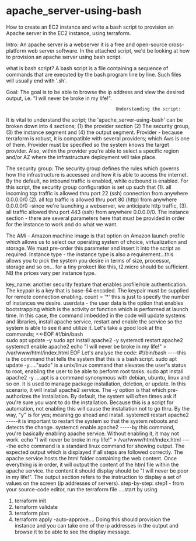 # apache_server-using-bash
How to create an EC2 instance and write a bash script to provision an Apache server in the EC2 instance, using terraform.

Intro: An apache server is a webserver it is a free and open-source cross-platform web server software. In the attached script, we'd be looking at how to provision an apache server using bash script.

what is bash script? A bash script is a file containing a sequence of commands that are executed by the bash program line by line. Such files will usually end with '.sh'.

Goal: The goal is to be able to browse the ip address and view the desired output, i.e. "I will never be broke in my life!".

                                              Understanding the script:
It is vital to understand the script; the 'apache_server-using-bash' can be broken down into 4 sections; (1) the provider section (2) The security group, (3) the instance segment and (4) the output segment.
Provider - because terraform is robust, it is compatible with several providers; which Aws is one of them. Provider must be specified so the system knows the target provider. Also, within the provider you're able to select a specific region and/or AZ where the infrastructure deployment will take place.

The security group: The security group defines the rules which governs how the infrastructure is accessed and how it is able to access the internet. By the default, no inbound traffic is enabled, while outbound is enabled. For this script, the security group configuration is set up such that (1). all incoming tcp traffic is allowed thru port 22 (ssh) connection from anywhere 0.0.0.0/0 (2). all tcp traffic is allowed thru port 80 (http) from anywhere 0.0.0.0/0 -since we're launching a webserver, we anticipate http traffic, (3). all traffic allowed thru port 443 (ssh) from anywhere 0.0.0.0/0. 
The instance section - there are several parameters here that must be provided in order for the instance to work and do what we want. 

The AMi - Amazon machine image is that option on Amazon launch profile which allows us to select our operating system of choice, virtualization and storage. We must pre-order this parameter and insert it into the script as required.
Instance type - the instance type is also a requirement...this allows you to pick the system you desire in terms of size, processor, storage and so on... for a tiny prokect like this, t2.micro should be sufficient. NB the prices vary per instance type.

key_name: another security feature that enables profile/role authentication. The keypair is a key that is base-64 encoded. The keypair must be supplied for remote connection enabling.
count = '*' this is just to specify the number of instances we desire.
userdata - the user data is the option that enables bootstrapping which is the activity or function which is performed at launch time. In this case, the command imbedded in the code will update systems and libraries, install apache service, restart and enable the service so the system is able to see it and utilize it. Let's take a good look at the commands; 
<<-EOF
    #!/bin/bash  
    sudo apt update -y
    sudo apt install apache2 -y
    systemctl restart apache2
    systemctl enable apache2
    echo "I will never be broke in my life!" > /var/www/html/index.html
    EOF 
                              Let's analyse the code:
    #!/bin/bash ----this is the command that tells the system that this is a bash script. 
    sudo apt update -y....."sudo" is a unix/linux command that elevates the user's status to root, enabling the user to be 
    able to perform root tasks.
    sudo apt install apache2 -y ....apt is a command synonymous with debian, ubuntu, linux and so on. it is used to manage package installation, deletion, or update. In this scenario, it will install apache2 service. The -y option is that which pre-authorizes the installation. By default, the system will often times ask if you're sure you want to do the installation. Because this is a script for automation, not enabling this will cause the installation not to go thru. By the way, "y" is for yes; meaning go ahead and install.
systemctl restart apache2 -----it is important to restart the system so that the system reboots and detects the change.
systemctl enable apache2 -----by this command, you're basically enabling apache service. Without enabling it, it may not work.
echo "I will never be broke in my life!" > /var/www/html/index.html ----the echo command is a standard linux command for showing output. The expected output which is displayed if all steps are followed correctly. The apache service hosts the html folder containing the web content.
Once everything is in order, it will output the content of the html file within the apache service. the content it should display should be "I will never be poor in my life!". 
The output section refers to the instruction to display a set of values on the screen (ip addresses of servers).
step-by-step:
step1 - from your source-code editor, run the terraform file ....start by using 
1. terraform init
2. terraform validate
3. terraform plan
4. terraform apply -auto-approve....
Doing this should provision the instance and you can take one of the ip addresses in the output and browse it to be able to see the display message.
